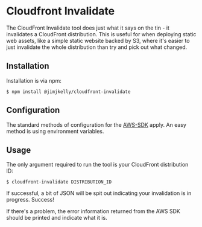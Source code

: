 # Cloudfront Invalidate

The CloudFront Invalidate tool does just what it says
on the tin - it invalidates a CloudFront distribution.
This is useful for when deploying static web assets,
like a simple static website backed by S3, where it's
easier to just invalidate the whole distribution than
try and pick out what changed.

## Installation

Installation is via npm:

	$ npm install @jimjkelly/cloudfront-invalidate

## Configuration

The standard methods of configuration for the
[AWS-SDK](http://docs.aws.amazon.com/AWSJavaScriptSDK/guide/node-configuring.html)
apply. An easy method is using environment variables.

## Usage

The only argument required to run the tool is your
CloudFront distribution ID:

	$ cloudfront-invalidate DISTRIBUTION_ID

If successful, a bit of JSON will be spit out indicating
your invalidation is in progress. Success!

If there's a problem, the error information returned from
the AWS SDK should be printed and indicate what it is.
